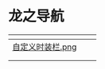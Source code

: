 # 龙之导航

<table><thead><tr><th data-type="files"></th><th></th><th></th></tr></thead><tbody><tr><td><a href="../.gitbook/assets/自定义时装栏.png">自定义时装栏.png</a></td><td></td><td></td></tr><tr><td></td><td></td><td></td></tr><tr><td></td><td></td><td></td></tr></tbody></table>
